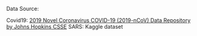 Data Source:

Covid19: [2019 Novel Coronavirus COVID-19 (2019-nCoV) Data Repository by Johns Hopkins CSSE](https://github.com/CSSEGISandData/COVID-19#2019-novel-coronavirus-covid-19-2019-ncov-data-repository-by-johns-hopkins-csse)
SARS: Kaggle dataset
